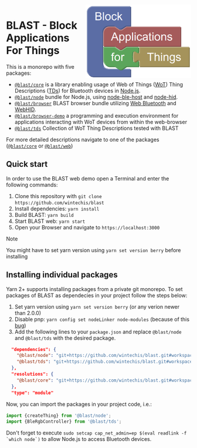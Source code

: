 <img src="packages/browser-demo/public/assets/media/logo.png" alt="BLAST logo" title="BLAST" align="right" height="200" />

# BLAST - Block Applications For Things
This is a monorepo with five packages:
* [`@blast/core`](./packages/core/) is a library enabling usage of Web of Things ([WoT](https://www.w3.org/TR/wot-architecture/)) Thing Descriptions ([TDs](https://www.w3.org/2019/wot/td)) for Bluetooth devices in [Node.js](https://nodejs.org/).
* [`@blast/node`](./packages/node/) bundle for Node.js, using [node-ble-host](https://github.com/Emill/node-ble-host) and [node-hid](https://github.com/node-hid/node-hid).
* [`@blast/browser`](./packages/browser/) BLAST browser bundle utilizing [Web Bluetooth](https://webbluetoothcg.github.io/web-bluetooth/) and [WebHID](https://wicg.github.io/webhid/).
* [`@blast/browser-demo`](./packages/browser-demo/) a programming and execution environment for applications interacting with WoT devices from within the web-browser
* [`@blast/tds`](./packages/tds/) Collection of WoT Thing Descriptions tested with BLAST

For more detailed descriptions navigate to one of the packages ([`@blast/core`](./packages/core/) or [`@blast/web`](./packages/web/))

## Quick start
In order to use the BLAST web demo open a Terminal and enter the following commands:
1. Clone this repository with `git clone https://github.com/wintechis/blast`
2. Install dependencies: `yarn install`
4. Build BLAST: `yarn build`
5. Start BLAST web: `yarn start`
6. Open your Browser and navigate to `https://localhost:3000`

> [!NOTE]
> You might have to set yarn version using `yarn set version berry` before installing

## Installing individual packages
Yarn 2+ supports installing packages from a private git monorepo. To set packages of BLAST as dependecies in your project follow the steps below:

1. Set yarn version using `yarn set version berry` (or any verion newer than 2.0.0)
2. Disable pnp: `yarn config set nodeLinker node-modules` (because of this [bug](https://github.com/yarnpkg/berry/issues/4545))
3. Add the following lines to your `package.json` and replace `@blast/node` and `@blast/tds` with the desired package.
```json
  "dependencies": {
    "@blast/node": "git+https://github.com/wintechis/blast.git#workspace=@blast/node",
    "@blast/tds": "git+https://github.com/wintechis/blast.git#workspace=@blast/tds"
  },
  "resolutions": {
    "@blast/core": "git+https://github.com/wintechis/blast.git#workspace=@blast/core"
  },
  "type": "module"
```

Now, you can import the packages in your project code, i.e.:
```javascript
import {createThing} from '@blast/node';
import {BleRgbController} from '@blast/tds';
```
Don't forget to execute ``sudo setcap cap_net_admin=ep $(eval readlink -f `which node`)`` to allow Node.js to access Bluetooth devices.

